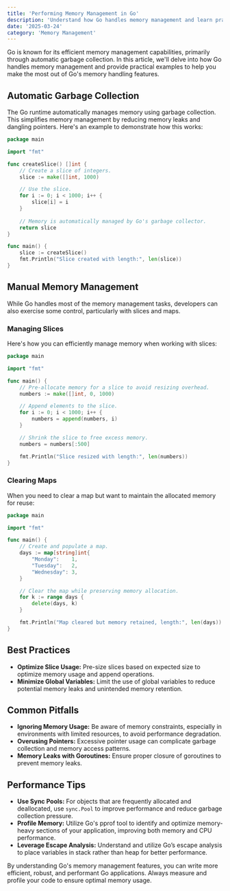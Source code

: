 ```yaml
---
title: 'Performing Memory Management in Go'
description: 'Understand how Go handles memory management and learn practical examples of its usage.'
date: '2025-03-24'
category: 'Memory Management'
---
```


Go is known for its efficient memory management capabilities, primarily through automatic garbage collection. In this article, we'll delve into how Go handles memory management and provide practical examples to help you make the most out of Go's memory handling features.

## Automatic Garbage Collection

The Go runtime automatically manages memory using garbage collection. This simplifies memory management by reducing memory leaks and dangling pointers. Here's an example to demonstrate how this works:

```go
package main

import "fmt"

func createSlice() []int {
	// Create a slice of integers.
	slice := make([]int, 1000)

	// Use the slice.
	for i := 0; i < 1000; i++ {
		slice[i] = i
	}
	
	// Memory is automatically managed by Go's garbage collector.
	return slice
}

func main() {
	slice := createSlice()
	fmt.Println("Slice created with length:", len(slice))
}
```

## Manual Memory Management

While Go handles most of the memory management tasks, developers can also exercise some control, particularly with slices and maps.

### Managing Slices

Here's how you can efficiently manage memory when working with slices:

```go
package main

import "fmt"

func main() {
	// Pre-allocate memory for a slice to avoid resizing overhead.
	numbers := make([]int, 0, 1000)

	// Append elements to the slice.
	for i := 0; i < 1000; i++ {
		numbers = append(numbers, i)
	}

	// Shrink the slice to free excess memory.
	numbers = numbers[:500]

	fmt.Println("Slice resized with length:", len(numbers))
}
```

### Clearing Maps

When you need to clear a map but want to maintain the allocated memory for reuse:

```go
package main

import "fmt"

func main() {
	// Create and populate a map.
	days := map[string]int{
		"Monday":    1,
		"Tuesday":   2,
		"Wednesday": 3,
	}

	// Clear the map while preserving memory allocation.
	for k := range days {
		delete(days, k)
	}

	fmt.Println("Map cleared but memory retained, length:", len(days))
}
```

## Best Practices

- **Optimize Slice Usage:** Pre-size slices based on expected size to optimize memory usage and append operations.
- **Minimize Global Variables:** Limit the use of global variables to reduce potential memory leaks and unintended memory retention.

## Common Pitfalls

- **Ignoring Memory Usage:** Be aware of memory constraints, especially in environments with limited resources, to avoid performance degradation.
- **Overusing Pointers:** Excessive pointer usage can complicate garbage collection and memory access patterns.
- **Memory Leaks with Goroutines:** Ensure proper closure of goroutines to prevent memory leaks.

## Performance Tips

- **Use Sync Pools:** For objects that are frequently allocated and deallocated, use `sync.Pool` to improve performance and reduce garbage collection pressure.
- **Profile Memory:** Utilize Go's pprof tool to identify and optimize memory-heavy sections of your application, improving both memory and CPU performance.
- **Leverage Escape Analysis:** Understand and utilize Go’s escape analysis to place variables in stack rather than heap for better performance. 

By understanding Go's memory management features, you can write more efficient, robust, and performant Go applications. Always measure and profile your code to ensure optimal memory usage.